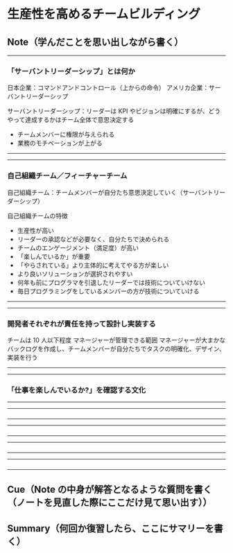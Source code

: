 # 生産性を高めるチームビルディング

## Note（学んだことを思い出しながら書く）

---

### 「サーバントリーダーシップ」とは何か

日本企業：コマンドアンドコントロール（上からの命令）
アメリカ企業：サーバントリーダーシップ

サーバントリーダーシップ：リーダーは KPI やビジョンは明確にするが、どうやって達成するかはチーム全体で意思決定する

- チームメンバーに権限が与えられる
- 業務のモチベーションが上がる

---

---

### 自己組織チーム／フィーチャーチーム

自己組織チーム：チームメンバーが自分たち意思決定していく（サーバントリーダーシップ）

自己組織チームの特徴

- 生産性が高い
- リーダーの承認などが必要なく、自分たちで決められる
- チームのエンゲージメント（満足度）が高い
- 「楽しんでいるか」が重要
- 「やらされている」より主体的に考えてやる方が楽しい
- より良いソリューションが選択されやすい
- 何年も前にプログラマを引退したリーダーでは技術についていけない
- 毎日プログラミングをしているメンバーの方が技術についていける

---

---

### 開発者それぞれが責任を持って設計し実装する

チームは 10 人以下程度
マネージャーが管理できる範囲
マネージャーが大まかなバックログを作成し、チームメンバーが自分たちでタスクの明確化、デザイン、実装を行う

---

---

### 「仕事を楽しんでいるか?」を確認する文化

---

---

###

---

---

###

---

---

###

---

---

###

---

## Cue（Note の中身が解答となるような質問を書く（ノートを見直した際にここだけ見て思い出す））

## Summary（何回か復習したら、ここにサマリーを書く）
